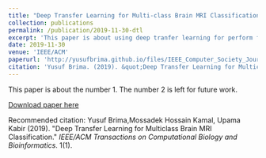 ```yaml
---
title: "Deep Transfer Learning for Multi-class Brain MRI Classification"
collection: publications
permalink: /publication/2019-11-30-dtl
excerpt: 'This paper is about using deep tranfer learning for perform fine-grain brain mri classification'
date: 2019-11-30
venue: 'IEEE/ACM'
paperurl: 'http://yusufbrima.github.io/files/IEEE_Computer_Society_Journal_Submission.pdf'
citation: 'Yusuf Brima. (2019). &quot;Deep Transfer Learning for Multiclass Brain MRI Classification.&quot; <i>IEEE/ACM Transactions on Computational Biology and Bioinformatics</i>. 1(1).'
---
```

This paper is about the number 1. The number 2 is left for future work.

[Download paper here](https://www.yusufbrima.github.io/files/IEEE_Computer_Society_Journal_Submission.pdf)

Recommended citation: Yusuf Brima,Mossadek Hossain Kamal, Upama Kabir (2019). "Deep Transfer Learning for Multiclass Brain MRI Classification." <i>IEEE/ACM Transactions on Computational Biology and Bioinformatics</i>. 1(1).

